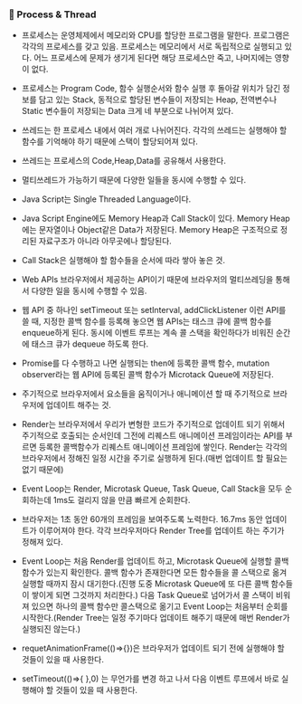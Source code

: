 ### :pencil: Process & Thread

- 프로세스는 운영체제에서 메모리와 CPU를 할당한 프로그램을 말한다. 프로그램은 각각의 프로세스를 갖고 있음. 프로세스는 메모리에서 서로 독립적으로 실행되고 있다. 어느 프로세스에 문제가 생기게 된다면 해당 프로세스만 죽고, 나머지에는 영향이 없다.
- 프로세스는 Program Code, 함수 실행순서와 함수 실행 후 돌아갈 위치가 담긴 정보를 담고 있는 Stack, 동적으로 할당된 변수들이 저장되는 Heap, 전역변수나 Static 변수들이 저장되는 Data 크게 네 부분으로 나뉘어져 있다.
- 쓰레드는 한 프로세스 내에서 여러 개로 나뉘어진다. 각각의 쓰레드는 실행해야 할 함수를 기억해야 하기 때문에 스택이 할당되어져 있다.
- 쓰레드는 프로세스의 Code,Heap,Data를 공유해서 사용한다.
- 멀티쓰레드가 가능하기 때문에 다양한 일들을 동시에 수행할 수 있다.

- Java Script는 Single Threaded Language이다.
- Java Script Engine에도 Memory Heap과 Call Stack이 있다. Memory Heap에는 문자열이나 Object같은 Data가 저장된다. Memory Heap은 구조적으로 정리된 자료구조가 아니라 아무곳에나 할당된다.
- Call Stack은 실행해야 할 함수들을 순서에 따라 쌓아 놓은 것.

- Web APIs 브라우저에서 제공하는 API이기 때문에 브라우저의 멀티쓰레딩을 통해서 다양한 일을 동시에 수행할 수 있음.
- 웹 API 중 하나인 setTimeout 또는 setInterval, addClickListener 이런 API를 쓸 때, 지정한 콜백 함수를 등록해 놓으면 웹 APIs는 태스크 큐에 콜백 함수를 enqueue하게 된다. 동시에 이벤트 루프는 계속 콜 스택을 확인하다가 비워진 순간에 태스크 큐가 dequeue 하도록 한다.

- Promise를 다 수행하고 나면 실행되는 then에 등록한 콜백 함수, mutation observer라는 웹 API에 등록된 콜백 함수가 Microtack Queue에 저장된다.

- 주기적으로 브라우저에서 요소들을 움직이거나 애니메이션 할 때 주기적으로 브라우저에 업데이트 해주는 것.

- Render는 브라우저에서 우리가 변형한 코드가 주기적으로 업데이트 되기 위해서 주기적으로 호출되는 순서인데 그전에 리퀘스트 애니메이션 프레임이라는 API를 부르면 등록한 콜백함수가 리퀘스트 애니메이션 프레임에 쌓인다. Render는 각각의 브라우저에서 정해진 일정 시간을 주기로 실행하게 된다.(매번 업데이트 할 필요는 없기 때문에)

- Event Loop는 Render, Microtask Queue, Task Queue, Call Stack을 모두 순회하는데 1ms도 걸리지 않을 만큼 빠르게 순회한다.

- 브라우저는 1초 동안 60개의 프레임을 보여주도록 노력한다. 16.7ms 동안 업데이트가 이루어져야 한다. 각각 브라우저마다 Render Tree를 업데이트 하는 주기가 정해져 있다.

- Event Loop는 처음 Render를 업데이트 하고, Microtask Queue에 실행할 콜백 함수가 있는지 확인한다. 콜백 함수가 존재한다면 모든 함수들을 콜 스택으로 옮겨 실행할 때까지 잠시 대기한다.(진행 도중 Microtask Queue에 또 다른 콜백 함수들이 쌓이게 되면 그것까지 처리한다.) 다음 Task Queue로 넘어가서 콜 스택이 비워져 있으면 하나의 콜백 함수만 콜스택으로 옮기고 Event Loop는 처음부터 순회를 시작한다.(Render Tree는 일정 주기마다 업데이트 해주기 때문에 매번 Render가 실행되진 않는다.)

- requetAnimationFrame(()=>{})은 브라우저가 업데이트 되기 전에 실행해야 할 것들이 있을 때 사용한다.

- setTimeout(()=>{
  },0) 는 무언가를 변경 하고 나서 다음 이벤트 루프에서 바로 실행해야 할 것들이 있을 때 사용한다.
